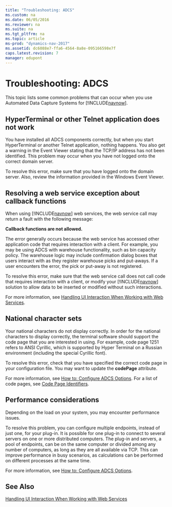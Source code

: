 ```yaml
---
title: "Troubleshooting: ADCS"
ms.custom: na
ms.date: 06/05/2016
ms.reviewer: na
ms.suite: na
ms.tgt_pltfrm: na
ms.topic: article
ms-prod: "dynamics-nav-2017"
ms.assetid: dc6088e7-ffa6-4564-8a8e-095166598e7f
caps.latest.revision: 7
manager: edupont
---
```

# Troubleshooting: ADCS
This topic lists some common problems that can occur when you use Automated Data Capture Systems for [!INCLUDE[navnow](includes/navnow_md.md)].  
  
## HyperTerminal or other Telnet application does not work  
 You have installed all ADCS components correctly, but when you start HyperTerminal or another Telnet application, nothing happens. You also get a warning in the Event Viewer stating that the TCP\/IP address has not been identified. This problem may occur when you have not logged onto the correct domain server.  
  
 To resolve this error, make sure that you have logged onto the domain server. Also, review the information provided in the Windows Event Viewer.  
  
## Resolving a web service exception about callback functions  
 When using [!INCLUDE[navnow](includes/navnow_md.md)] web services, the web service call may return a fault with the following message:  
  
 **Callback functions are not allowed.**  
  
 The error generally occurs because the web service has accessed other application code that requires interaction with a client. For example, you may be using ADCS with warehouse functionality, such as bin capacity policy. The warehouse logic may include confirmation dialog boxes that users interact with as they register warehouse picks and put\-aways. If a user encounters the error, the pick or put\-away is not registered.  
  
 To resolve this error, make sure that the web service call does not call code that requires interaction with a client, or modify your [!INCLUDE[navnow](includes/navnow_md.md)] solution to allow data to be inserted or modified without such interactions.  
  
 For more information, see [Handling UI Interaction When Working with Web Services](Handling-UI-Interaction-When-Working-with-Web-Services.md).  
  
## National character sets  
 Your national characters do not display correctly. In order for the national characters to display correctly, the terminal software should support the code page that you are interested in using. For example, code page 1251 refers to ANSI Cyrillic, which is supported by Hyper Terminal on a Russian environment \(including the special Cyrillic font\).  
  
 To resolve this error, check that you have specified the correct code page in your configuration file. You may want to update the **codePage** attribute.  
  
 For more information, see [How to: Configure ADCS Options](../Topic/How%20to:%20Configure%20ADCS%20Options.md). For a list of code pages, see [Code Page Identifiers](http://go.microsoft.com/fwlink/?LinkId=262203).  
  
## Performance considerations  
 Depending on the load on your system, you may encounter performance issues.  
  
 To resolve this problem, you can configure multiple endpoints, instead of just one, for your plug\-in. It is possible for one plug\-in to connect to several servers on one or more distributed computers. The plug\-in and servers, a pool of endpoints, can be on the same computer or divided among any number of computers, as long as they are all available via TCP. This can improve performance in busy scenarios, as calculations can be performed on different processes at the same time.  
  
 For more information, see [How to: Configure ADCS Options](../Topic/How%20to:%20Configure%20ADCS%20Options.md).  
  
## See Also  
 [Handling UI Interaction When Working with Web Services](Handling-UI-Interaction-When-Working-with-Web-Services.md)